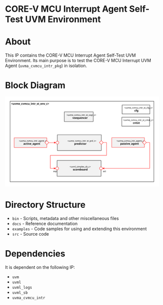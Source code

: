 # CORE-V MCU Interrupt Agent Self-Test UVM Environment


# About
This IP contains the CORE-V MCU Interrupt Agent Self-Test UVM Environment.
Its main purpose is to test the CORE-V MCU Interrupt UVM Agent (`uvma_cvmcu_intr_pkg`) in isolation.


# Block Diagram
![alt text](./docs/env_block_diagram.svg "CORE-V MCU Interrupt Self-Test UVM Environment")

# Directory Structure
* `bin` - Scripts, metadata and other miscellaneous files
* `docs` - Reference documentation
* `examples` - Code samples for using and extending this environment
* `src` - Source code


# Dependencies
It is dependent on the following IP:

* `uvm`
* `uvml`
* `uvml_logs`
* `uvml_sb`
* `uvma_cvmcu_intr`
